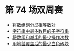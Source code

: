 # 第 74 场双周赛

- [将数组划分成相等数对](../problemset/2206.divide-array-into-equal-pairs.md)
- [字符串中最多数目的子字符串](../problemset/2207.maximize-number-of-subsequences-in-a-string.md)
- [将数组和减半的最少操作次数](../problemset/2208.minimum-operations-to-halve-array-sum.md)
- [用地毯覆盖后的最少白色砖块](../problemset/2209.minimum-white-tiles-after-covering-with-carpets.md)
